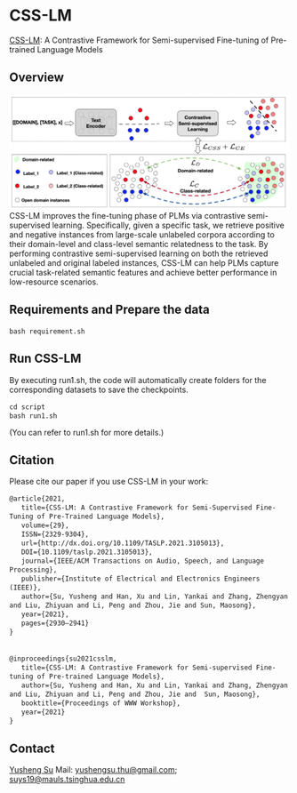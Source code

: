 # CSS-LM
[CSS-LM](https://arxiv.org/pdf/2102.03752.pdf): A Contrastive Framework for Semi-supervised Fine-tuning of Pre-trained Language Models

## Overview

![CSS-LM](https://github.com/thunlp/CSS-LM/blob/main/CSS-LM.jpg)
CSS-LM improves the fine-tuning phase of PLMs via contrastive semi-supervised learning. Specifically, given a specific task, we retrieve positive and negative instances from large-scale unlabeled corpora according to their domain-level and class-level semantic relatedness to the task. By performing contrastive semi-supervised learning on both the retrieved unlabeled and original labeled instances, CSS-LM can help PLMs capture crucial task-related semantic features and achieve better performance in low-resource scenarios.



## Requirements and Prepare the data

```
bash requirement.sh
```

## Run CSS-LM

By executing run1.sh, the code will automatically create folders for the corresponding datasets to save the checkpoints.
```
cd script
bash run1.sh
```
(You can refer to run1.sh for more details.)



## Citation

Please cite our paper if you use CSS-LM in your work:
```
@article{2021,
   title={CSS-LM: A Contrastive Framework for Semi-Supervised Fine-Tuning of Pre-Trained Language Models},
   volume={29},
   ISSN={2329-9304},
   url={http://dx.doi.org/10.1109/TASLP.2021.3105013},
   DOI={10.1109/taslp.2021.3105013},
   journal={IEEE/ACM Transactions on Audio, Speech, and Language Processing},
   publisher={Institute of Electrical and Electronics Engineers (IEEE)},
   author={Su, Yusheng and Han, Xu and Lin, Yankai and Zhang, Zhengyan and Liu, Zhiyuan and Li, Peng and Zhou, Jie and Sun, Maosong},
   year={2021},
   pages={2930–2941}
}


@inproceedings{su2021csslm,
   title={CSS-LM: A Contrastive Framework for Semi-supervised Fine-tuning of Pre-trained Language Models},
   author={Su, Yusheng and Han, Xu and Lin, Yankai and Zhang, Zhengyan and Liu, Zhiyuan and Li, Peng and Zhou, Jie and  Sun, Maosong},
   booktitle={Proceedings of WWW Workshop},
   year={2021}
}
```


## Contact
[Yusheng Su](https://yushengsu-thu.github.io/)
Mail: yushengsu.thu@gmail.com; suys19@mauls.tsinghua.edu.cn




